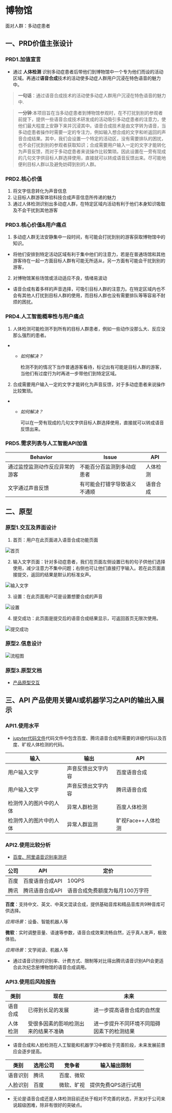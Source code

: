 # 博物馆

面对人群：多动症患者

## 一、PRD价值主张设计

### PRD1.加值宣言

- 通过 **人体检测** 识别多动症患者后带他们到博物馆中一个专为他们而设的活动区域。再通过**语音合成**技术的活动使多动症人群用户沉浸在特色语音的魅力中。

>**一句话**：通过语音合成技术的活动使多动症人群用户沉浸在特色语音的魅力中.

>**一分钟**:本项目旨在当多动症患者到博物馆参观时，在不打扰到别的参观者前提下，提供一些语音合成技术研发成的活动吸引多动症患者的注意力，使他们最大程度上安静下来并沉浸其中。语音合成技术是由文字转为语音，当多动症患者操作时需要一定的专注力，例如输入想合成的文字和听返回的声音合成结果。其中，我们会设置一个特定的活动区，没有需要排队的困扰，也不会打扰到别的参观者获取知识；合成需要用户输入一定的文字才能转化为声音反馈，而对于多动症患者来说操作比较繁琐。因此设置在一旁有现成的几句文字供目标人群选择使用，直接就可以转成语音反馈出来。尽可能地便利目标人群以及避免妨碍到别的人群。

### PRD2.核心价值

1.  将文字信息转化为声音信息
2.  让目标人群游客体验科技合成声音信息所传递的魅力
3.  通过人体检测识别出多动症人群，在特定区域内活动有利于他们本身知识吸取及不会干扰到其他游客

### PRD3.核心价值&用户痛点

1.  多动症人群无法安静集中一段时间，有可能会打扰到别的游客获取博物馆中的知识。
- 将他们安排到特定活动区域有利于集中他们的注意力，若是在普通场馆和其他游客待在一起一方面目标人群有可能无所适从，另一方面有可能会干扰到别的游客，

2.  对博物馆某些场馆或活动适应不良，情绪易波动
- 语音合成有着多样的声音选择，可吸引目标人群的注意力。在特定区域内也不会有其他人打扰到目标人群的使用，而目标人群也没有需要排队等等容易不耐烦的困扰。

### PRD4.人工智能概率性与用户痛点

1.  人体检测可能检测不到所有的目标人群患者，例如一些动作没那么大、反应没那么强烈的患者。
-  * _如何解决？_

     检测不到的情况下当作普通游客看待，标记出有可能是目标人群的游客，当他们有过度行为时再进一步带他们到特定区域。

2. 合成需要用户输入一定的文字才能转化为声音反馈，对于多动症患者来说操作比较繁琐。
- * _如何解决？_

     可以在一旁有现成的几句文字供目标人群选择使用，直接就可以转成语音反馈出来。

### PRD5.需求列表与人工智能API加值

| Behavior                       | Issue                            | API      |
| ------------------------------ | -------------------------------- | -------- |
| 通过监控监测动作反应异常的游客       | 不能百分百监测到多动症患者           | 人体检测 |
| 文字通过声音反馈       | 有可能会打错字导致语义不通顺 | 语音合成 |

## 二、原型

### 原型1.交互及界面设计

1. 首页：用户在此页面进入语音合成功能页面

![首页](首页.png "首页.png")

2. 输入文字页面：针对多动症患者，我们在页面左侧设置已有的句子供他们选择使用，减少注意力不集中问题；右侧也可让他们直接打字输入。若在此页面直接提交，返回的结果是默认的标准女声。

![输入文字](输入文字.png "输入文字.png")

3. 设置：在此页面用户可是设置想要合成的声音

![设置](设置.png "设置.png")

4. 提交成功：此页面是提交后的语音合成结果显示，可返回首页无限次使用。

![提交成功](提交成功.png "提交成功.png")

### 原型2.信息设计

![流程图](流程图.png "流程图.png")

### 原型3.原型文档

- [产品原型交互](http://nfunm071.gitee.io/api_museum_individual)

## 三、API 产品使用关键AI或机器学习之API的输出入展示

### API1.使用水平

- [jupyter代码文件](https://github.com/voyzze/API_ML_AI_museum/blob/master/API_ML_AI_museum.ipynb)代码文件中包含百度、腾讯语音合成所需要的详细代码以及百度、旷视人体检测的代码。

| 输入                       | 输出                            | API      |
| ------------------------------ | -------------------------------- | -------- |
| 用户输入文字      | 声音反馈出文字内容           | 百度语音合成 |
| 用户输入文字       | 声音反馈出文字内容          | 腾讯语音合成 |
| 检测传入的图片中的人体   | 异常人群检测           | 百度人体检测 |
| 检测传入的图片中的人体   | 异常人群监测          | 旷视Face++人体检测 |

### API2.使用比较分析

- [百度、阿里语音识别率测评](https://blog.csdn.net/thinktothings/article/details/97886877)

| 公司 | API             | 定价                 |
| ---- | --------------- | ------------------------ |
| 百度 | 百度语音合成API | 10QPS |
| 腾讯 | 腾讯语音合成API     | 语音合成免费额度为每月100万字符                   |

**百度**：支持中文、英文、中英文混读合成，提供基础音库和精品音库共9种音库可供选择。
 
 *应用场景*：设备、智能机器人等
  
**微软**：实时调整音量、语速等参数，语音合成效果流畅自然，近乎真人发声，极致体验。

 *应用场景*：文学阅读、机器人等

- 通过语音识别的识别率、计费方式、限制等对比得出腾讯语音识别API会更适合此次纪念册博物馆的语音合成调用。

### API3.使用后风险报告

| 类别     | 现在                                                           | 未来                                                     |
| -------- | -------------------------------------------------------------- | -------------------------------------------------------- |
| 语音合成 | 已得到长足的发展 | 进一步提高语音合成的自然度 |
| 人体检测 | 受很多因素的影响检测出来的结果不准确                        | 进一步提升不同环境不同阻碍因素下的检测结果     |

- 语音合成和人脸检测在人工智能和机器学习中都处于完善阶段，未来发展前景应会逐步提高。

| 类别     | 选用公司 | 竞争者           | 输入输出限制              | 
| -------- | -------- | ---------------- | ------------------------- | 
| 语音识别 | 腾讯    | 百度、微软 |  | 
| 人脸识别 | 百度     | 微软、旷视       | 提供免费QPS进行试用| 

- 无论是语音合成还是人体检测目前还处于相对不完善的状态，开发对于公司来说超级困难，除非有很好的突破点。
